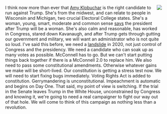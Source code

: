 <img src="http://scripting.com/images/2019/02/27/crush.png" border="0" align="right">I think now more than ever that <a href="https://twitter.com/amyklobuchar">Amy Klobuchar</a> is the right candidate to run against Trump. She's from the midwest, and can relate to people in Wisconsin and Michigan, two crucial Electoral College states. She's a woman, young, smart, moderate and common sense <a href="http://scripting.com/2019/01/28.html#a221631">says</a> the president after Trump will be a woman. She's also calm and reasonable, has worked in Congress, stared down Kavanaugh, and after Trump gets through gutting our government and military, we will want an administrator who is not quite so loud. I've said this before, we need a <a href="http://scripting.com/2019/10/24.html#a143005">landslide</a> in 2020, not just control of Congress and the presidency. We need a candidate who can soak up as many votes as possible. McConnell has to go. But we can't start putting things back together if there is a McConnell 2.0 to replace him. We also need to pass some constitutional amendments. Otherwise whatever gains we make will be short-lived. Our constitution is getting a stress test now. We will need to start fixing bugs immediately. Voting Rights Act is added to constitution. Gerrymandering is unconstitutional. Impeachment is automatic and begins on Day One. That said, my point of view is switching. If the trial in the Senate leaves Trump in the White House, unconstrained by Congress and knowing it, we're going to need a real campaigner to fight our way out of that hole. We will come to think of this campaign as nothing less than a revolution.  
